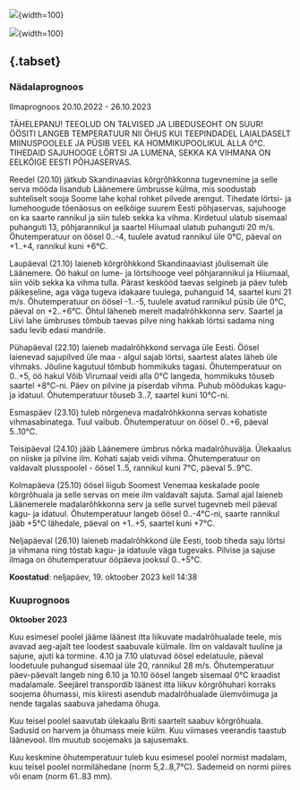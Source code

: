 ![](files/78/termx-logo.png){width=100}

![](files/78/termx-logo-FE.png){width=100}

## {.tabset}
### Nädalaprognoos
Ilmaprognoos 20.10.2022 - 26.10.2023

TÄHELEPANU!
TEEOLUD ON TALVISED JA LIBEDUSEOHT ON SUUR!
ÖÖSITI LANGEB TEMPERATUUR NII ÕHUS KUI TEEPINDADEL LAIALDASELT MIINUSPOOLELE JA PÜSIB VEEL KA HOMMIKUPOOLIKUL ALLA 0°C. TIHEDAID SAJUHOOGE LÖRTSI JA LUMENA, SEKKA KA VIHMANA ON EELKÕIGE EESTI PÕHJASERVAS.


Reedel (20.10) jätkub Skandinaavias kõrgrõhkkonna tugevnemine ja selle serva mööda lisandub Läänemere ümbrusse külma, mis soodustab suhteliselt sooja Soome lahe kohal rohket pilvede arengut. Tihedate lörtsi- ja lumehoogude tõenäosus on eelkõige suurem Eesti põhjaservas, sajuhooge on ka saarte rannikul ja siin tuleb sekka ka vihma. Kirdetuul ulatub sisemaal puhanguti 13, põhjarannikul ja saartel Hiiumaal ulatub puhanguti 20 m/s. Õhutemperatuur on öösel 0..-4, tuulele avatud rannikul üle 0°C, päeval on +1..+4, rannikul kuni +6°C.

Laupäeval (21.10) laieneb kõrgrõhkkond Skandinaaviast jõulisemalt üle Läänemere. Öö hakul on lume- ja lörtsihooge veel põhjarannikul ja Hiiumaal, siin võib sekka ka vihma tulla. Pärast keskööd taevas selgineb ja päev tuleb päikeseline, aga väga tugeva idakaare tuulega, puhanguid 14, saartel kuni 21 m/s. Õhutemperatuur on öösel -1..-5, tuulele avatud rannikul püsib üle 0°C, päeval on +2..+6°C. Õhtul läheneb merelt madalrõhkkonna serv. Saartel ja Liivi lahe ümbruses tõmbub taevas pilve ning hakkab lörtsi sadama ning sadu levib edasi mandrile.

Pühapäeval (22.10) laieneb madalrõhkkond servaga üle Eesti. Öösel laienevad sajupilved üle maa - algul sajab lörtsi, saartest alates läheb üle vihmaks. Jõuline kagutuul tõmbub hommikuks tagasi. Õhutemperatuur on 0..+5, öö hakul Võib Virumaal veidi alla 0°C langeda, hommikuks tõuseb saartel +8°C-ni. Päev on pilvine ja piserdab vihma. Puhub mõõdukas kagu- ja idatuul. Õhutemperatuur tõuseb 3..7, saartel kuni 10°C-ni.

Esmaspäev (23.10) tuleb nõrgeneva madalrõhkkonna servas kohatiste vihmasabinatega. Tuul vaibub. Õhutemperatuur on öösel 0..+6, päeval 5..10°C.

Teisipäeval (24.10) jääb Läänemere ümbrus nõrka madalrõhuvälja. Ülekaalus on niiske ja pilvine ilm. Kohati sajab veidi vihma. Õhutemperatuur on valdavalt plusspoolel - öösel 1..5, rannikul kuni 7°C, päeval 5..9°C.

Kolmapäeva (25.10) öösel liigub Soomest Venemaa keskalade poole kõrgrõhuala ja selle servas on meie ilm valdavalt sajuta. Samal ajal laieneb Läänemerele madalarõhkkonna serv ja selle survel tugevneb meil päeval kagu- ja idatuul. Õhutemperatuur langeb öösel 0..-4°C-ni, saarte rannikul jääb +5°C lähedale, päeval on +1..+5, saartel kuni +7°C.

Neljapäeval (26.10) laieneb madalrõhkkond üle Eesti, toob tiheda saju lörtsi ja vihmana ning tõstab kagu- ja idatuule väga tugevaks. Pilvise ja sajuse ilmaga on õhutemperatuur ööpäeva jooksul 0..+5°C.


**Koostatud**: neljapäev, 19. oktoober 2023 kell 14:38




### Kuuprognoos

**Oktoober 2023**

Kuu esimesel poolel jääme läänest itta liikuvate madalrõhualade teele, mis avavad aeg-ajalt tee loodest saabuvale külmale.  Ilm on valdavalt tuuline ja sajune, ajuti ka tormine. 4.10 ja 7.10 ulatuvad öösel edelatuule, päeval loodetuule puhangud sisemaal üle 20, rannikul 28 m/s. Õhutemperatuur päev-päevalt langeb ning 6.10 ja 10.10 öösel langeb sisemaal 0°C kraadist madalamale. Seejärel transpordib läänest itta liikuv kõrgrõhuhari korraks soojema õhumassi, mis kiiresti asendub madalrõhualade ülemvõimuga ja nende tagalas saabuva jahedama õhuga.

Kuu teisel poolel saavutab ülekaalu Briti saartelt saabuv kõrgrõhuala. Sadusid on harvem ja õhumass meie külm. Kuu viimases veerandis taastub läänevool. Ilm muutub soojemaks ja sajusemaks.

Kuu keskmine õhutemperatuur tuleb kuu esimesel poolel normist madalam, kuu teisel poolel normilähedane (norm 5,2..8,7°C). Sademeid on normi piires või enam (norm 61..83 mm).